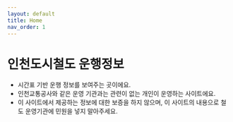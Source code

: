 ```yaml
---
layout: default
title: Home
nav_order: 1
---
```


# 인천도시철도 운행정보
- 시간표 기반 운행 정보를 보여주는 곳이에요.
- 인천교통공사와 같은 운영 기관과는 관련이 없는 개인이 운영하는 사이트에요.
- 이 사이트에서 제공하는 정보에 대한 보증을 하지 않으며, 이 사이트의 내용으로 철도 운영기관에 민원을 넣지 말아주세요.
